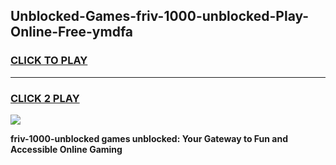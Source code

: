 
## Unblocked-Games-friv-1000-unblocked-Play-Online-Free-ymdfa
<h3>
<a href="https://premium76.site?title=friv-1000-unblocked&ref=26A">CLICK TO PLAY</a></h3>
<hr>

<h3>
<a href="https://premium76.site?title=friv-1000-unblocked&ref=26A">CLICK 2 PLAY</a>
  
</h3>

<a href="https://premium76.site?title=friv-1000-unblocked&ref=26A"><img src="https://clearcache.store/games.png"></a>


**friv-1000-unblocked games unblocked: Your Gateway to Fun and Accessible Online Gaming**

